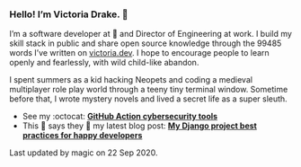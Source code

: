 ### Hello! I’m Victoria Drake. 👋

I’m a software developer at 💜 and Director of Engineering at work. I build my skill stack in public and share open source knowledge through the 99485 words I’ve written on [victoria.dev](https://victoria.dev). I hope to encourage people to learn openly and fearlessly, with wild child-like abandon.

I spent summers as a kid hacking Neopets and coding a medieval multiplayer role play world through a teeny tiny terminal window. Sometime before that, I wrote mystery novels and lived a secret life as a super sleuth.

- See my :octocat: **[GitHub Action cybersecurity tools](https://github.com/search?q=user%3Avictoriadrake+GitHub+Action+security)**
- This 🌮 says they 👏 my latest blog post: **[My Django project best practices for happy developers](https://victoria.dev/blog/my-django-project-best-practices-for-happy-developers/)**

Last updated by magic on 22 Sep 2020.
